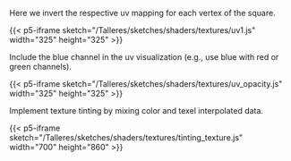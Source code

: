 Here we invert the respective uv mapping for each vertex of the square.

{{< p5-iframe sketch="/Talleres/sketches/shaders/textures/uv1.js" width="325" height="325" >}}

Include the blue channel in the uv visualization (e.g., use blue with red or green channels).

{{< p5-iframe sketch="/Talleres/sketches/shaders/textures/uv_opacity.js" width="325" height="325" >}}

Implement texture tinting by mixing color and texel interpolated data.

{{< p5-iframe sketch="/Talleres/sketches/shaders/textures/tinting_texture.js" width="700" height="860" >}}
